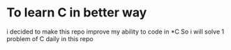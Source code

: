 # To learn C in better way
i decided to make this repo improve my ability to code in *C 
So i will solve 1 problem of C daily in this repo
